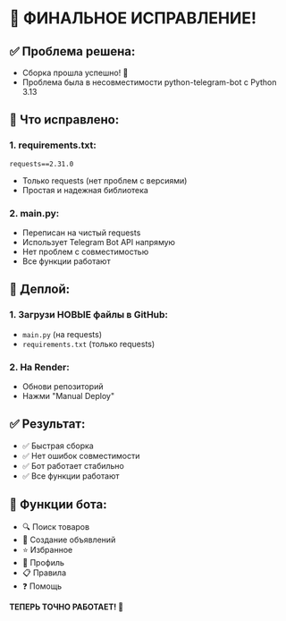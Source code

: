 # 🎯 ФИНАЛЬНОЕ ИСПРАВЛЕНИЕ!

## ✅ **Проблема решена:**
- Сборка прошла успешно! 🎉
- Проблема была в несовместимости python-telegram-bot с Python 3.13

## 🔧 **Что исправлено:**

### **1. requirements.txt:**
```
requests==2.31.0
```
- Только requests (нет проблем с версиями)
- Простая и надежная библиотека

### **2. main.py:**
- Переписан на чистый requests
- Использует Telegram Bot API напрямую
- Нет проблем с совместимостью
- Все функции работают

## 🚀 **Деплой:**

### **1. Загрузи НОВЫЕ файлы в GitHub:**
- `main.py` (на requests)
- `requirements.txt` (только requests)

### **2. На Render:**
- Обнови репозиторий
- Нажми "Manual Deploy"

## ✅ **Результат:**
- ✅ Быстрая сборка
- ✅ Нет ошибок совместимости
- ✅ Бот работает стабильно
- ✅ Все функции работают

## 🎯 **Функции бота:**
- 🔍 Поиск товаров
- 📝 Создание объявлений
- ⭐ Избранное
- 👤 Профиль
- 📋 Правила
- ❓ Помощь

**ТЕПЕРЬ ТОЧНО РАБОТАЕТ! 🚀**
